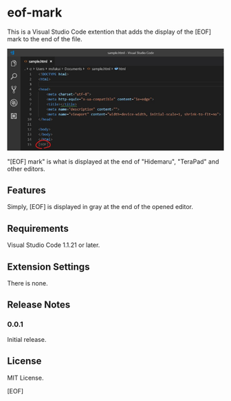 # eof-mark

This is a Visual Studio Code extention that adds the display of the [EOF] mark to the end of the file.

![EOF-Mark Display sample](images/display-sample.jpg)

"[EOF] mark" is what is displayed at the end of "Hidemaru", "TeraPad" and other editors.

## Features

Simply, [EOF] is displayed in gray at the end of the opened editor.

## Requirements

Visual Studio Code 1.1.21 or later.

## Extension Settings

There is none.

## Release Notes

### 0.0.1

Initial release.

## License

MIT License.

[EOF]
